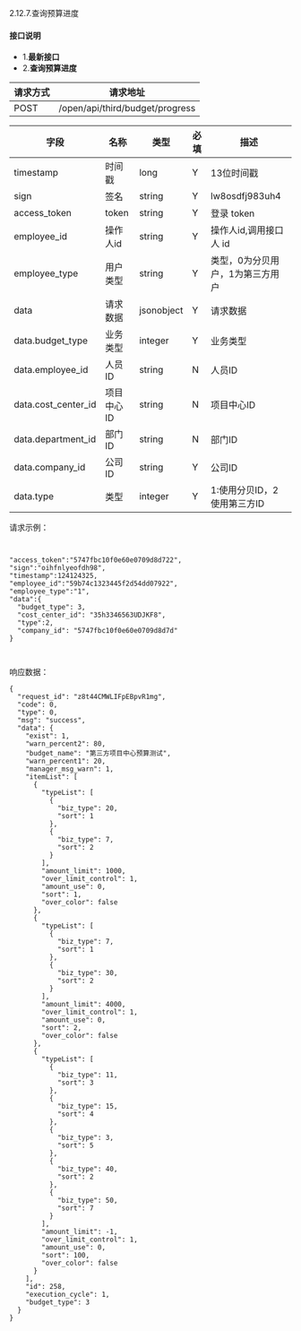 2.12.7.查询预算进度

#### 接口说明
- 1.**最新接口**
- 2.**查询预算进度**


请求方式|请求地址
----|---
POST|/open/api/third/budget/progress

字段|名称|类型|必填|描述
-----|-----|----|----|----
timestamp|时间戳 |long |Y|13位时间戳
sign|签名 |string |Y|lw8osdfj983uh4
access_token|token | string |Y|登录 token
employee_id| 操作人id|string |Y|操作人id,调用接口人 id
employee_type| 用户类型|string|Y|类型，0为分贝用户，1为第三方用户
data |请求数据| jsonobject |Y|请求数据
data.budget_type|业务类型|integer |Y|业务类型
data.employee_id|人员ID|string |N|人员ID
data.cost_center_id|项目中心ID|string |N|  项目中心ID
data.department_id|部门ID|string |N|部门ID
data.company_id|公司ID|string |Y|公司ID
data.type|类型|integer |Y|  1:使用分贝ID，2使用第三方ID


请求示例：

```


"access_token":"5747fbc10f0e60e0709d8d722",
"sign":"oihfnlyeofdh98",
"timestamp":124124325,
"employee_id":"59b74c1323445f2d54dd07922",
"employee_type":"1",
"data":{
  "budget_type": 3,
  "cost_center_id": "35h3346563UDJKF8",
  "type":2,
  "company_id": "5747fbc10f0e60e0709d8d7d"
}



```

响应数据：

```
{
  "request_id": "z8t44CMWLIFpEBpvR1mg",
  "code": 0,
  "type": 0,
  "msg": "success",
  "data": {
    "exist": 1,
    "warn_percent2": 80,
    "budget_name": "第三方项目中心预算测试",
    "warn_percent1": 20,
    "manager_msg_warn": 1,
    "itemList": [
      {
        "typeList": [
          {
            "biz_type": 20,
            "sort": 1
          },
          {
            "biz_type": 7,
            "sort": 2
          }
        ],
        "amount_limit": 1000,
        "over_limit_control": 1,
        "amount_use": 0,
        "sort": 1,
        "over_color": false
      },
      {
        "typeList": [
          {
            "biz_type": 7,
            "sort": 1
          },
          {
            "biz_type": 30,
            "sort": 2
          }
        ],
        "amount_limit": 4000,
        "over_limit_control": 1,
        "amount_use": 0,
        "sort": 2,
        "over_color": false
      },
      {
        "typeList": [
          {
            "biz_type": 11,
            "sort": 3
          },
          {
            "biz_type": 15,
            "sort": 4
          },
          {
            "biz_type": 3,
            "sort": 5
          },
          {
            "biz_type": 40,
            "sort": 2
          },
          {
            "biz_type": 50,
            "sort": 7
          }
        ],
        "amount_limit": -1,
        "over_limit_control": 1,
        "amount_use": 0,
        "sort": 100,
        "over_color": false
      }
    ],
    "id": 258,
    "execution_cycle": 1,
    "budget_type": 3
  }
}


```














